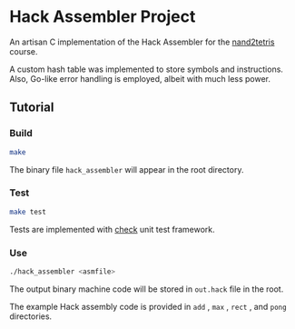 # Hack Assembler Project

An artisan C implementation of the Hack Assembler for the [nand2tetris](https://www.nand2tetris.org/) course.

A custom hash table was implemented to store symbols and instructions. Also, Go-like error handling is employed, albeit with much less power.

## Tutorial

### Build

``` bash
make
```

The binary file `hack_assembler` will appear in the root directory.

### Test

``` bash
make test
```

Tests are implemented with [check](https://libcheck.github.io/check/doc/check_html/index.html#Top) unit test framework.

### Use

``` bash
./hack_assembler <asmfile>
```

The output binary machine code will be stored in `out.hack` file in the root.

The example Hack assembly code is provided in `add` , `max` , `rect` , and `pong` directories.
